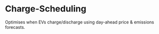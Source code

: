 # Charge-Scheduling
Optimises when EVs charge/discharge using day-ahead price &amp; emissions forecasts.
